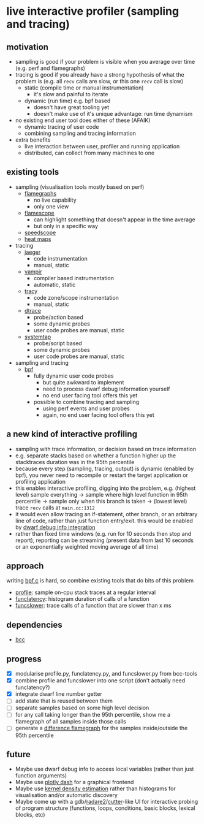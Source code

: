 # live interactive profiler (sampling and tracing)

## motivation

- sampling is good if your problem is visible when you average over time (e.g. perf and flamegraphs)
- tracing is good if you already have a strong hypothesis of what the problem is (e.g. all `recv` calls are slow, or this one `recv` call is slow)
    - static (compile time or manual instrumentation)
        - it's slow and painful to iterate
    - dynamic (run time) e.g. bpf based
        - doesn't have great tooling yet
        - doesn't make use of it's unique advantage: run time dynamism
- no existing end user tool does either of these (AFAIK)
    - dynamic tracing of user code
    - combining sampling and tracing information
- extra benefits
    - live interaction between user, profiler and running application
    - distributed, can collect from many machines to one

## existing tools

- sampling (visualisation tools mostly based on perf)
    - [flamegraphs](github.com/brendangregg/flamegraph#flame-graphs-visualize-profiled-code)
        - no live capability
        - only one view
    - [flamescope](github.com/netflix/flamescope#flamescope)
        - can highlight something that doesn't appear in the time average
        - but only in a specific way
    - [speedscope](github.com/jlfwong/speedscope#speedscope)
    - [heat maps](http://www.brendangregg.com/heatmaps.html)
- tracing
    - [jaeger](https://www.jaegertracing.io/)
        - code instrumentation
        - manual, static
    - [vampir](https://vampir.eu/)
        - compiler based instrumentation
        - automatic, static
    - [tracy](https://github.com/wolfpld/tracy)
        - code zone/scope instrumentation
        - manual, static
    - [dtrace](http://dtrace.org/blogs/)
        - probe/action based
        - some dynamic probes
        - user code probes are manual, static
    - [systemtap](https://sourceware.org/systemtap/)
        - probe/script based
        - some dynamic probes
        - user code probes are manual, static
- sampling and tracing
    - [bpf](http://www.brendangregg.com/blog/2019-01-01/learn-ebpf-tracing.html)
        - fully dynamic user code probes
            - but quite awkward to implement
            - need to process dwarf debug information yourself
            - no end user facing tool offers this yet
        - possible to combine tracing and sampling
            - using perf events and user probes
            - again, no end user facing tool offers this yet

## a new kind of interactive profiling

- sampling with trace information, or decision based on trace information
- e.g. separate stacks based on whether a function higher up the stacktraces duration was in the 95th percentile
- because every step (sampling, tracing, output) is dynamic (enabled by bpf), you never need to recompile or restart the target application or profiling application
- this enables interactive profiling, digging into the problem, e.g. (highest level) sample everything -> sample where high level function in 95th percentile -> sample only when this branch is taken -> (lowest level) trace `recv` calls at `main.cc:1312`
- it would even allow tracing an if-statement, other branch, or an arbitrary line of code, rather than just function entry/exit. this would be enabled by [dwarf debug info integration](#future)
- rather than fixed time windows (e.g. run for 10 seconds then stop and report), reporting can be streaming (present data from last 10 seconds or an exponentially weighted moving average of all time)

## approach

writing [bpf c](github.com/iovisor/bcc) is hard, so combine existing tools that do bits of this problem
- [profile](github.com/iovisor/bcc/blob/master/tools/profile.py): sample on-cpu stack traces at a regular interval
- [funclatency](github.com/iovisor/bcc/blob/master/tools/funclatency.py): histogram duration of calls of a function
- [funcslower](github.com/iovisor/bcc/blob/master/tools/funcslower.py): trace calls of a function that are slower than x ms

## dependencies

- [bcc](https://github.com/iovisor/bcc/blob/master/INSTALL.md)

## progress

- [x] modularise profile.py, funclatency.py, and funcslower.py from bcc-tools
- [x] combine profile and funcslower into one script (don't actually need funclatency?)
- [x] integrate dwarf line number getter
- [ ] add state that is reused between them
- [ ] separate samples based on some high level decision
- [ ] for any call taking longer than the 95th percentile, show me a flamegraph of all samples inside those calls
- [ ] generate a [difference flamegraph](http://www.brendangregg.com/blog/2014-11-09/differential-flame-graphs.html) for the samples inside/outside the 95th percentile

## future

- Maybe use dwarf debug info to access local variables (rather than just function arguments)
- Maybe use [plotly dash](https://dash.plotly.com/interactive-graphing) for a graphical frontend
- Maybe use [kernel density estimation](https://scikit-learn.org/stable/modules/density.html#kernel-density-estimation) rather than histograms for visualisation and/or automatic discovery
- Maybe come up with a gdb/[radare2](https://rada.re/n/radare2.html)/[cutter](https://cutter.re/)-like UI for interactive probing of program structure (functions, loops, conditions, basic blocks, lexical blocks, etc)
